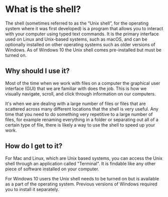 # What is the shell?

The shell (sometimes referred to as the “Unix shell”, for the operating system where it was first developed) is a program that allows you to interact with your computer using typed text commands. It is the primary interface used on Linux and Unix-based systems, such as macOS, and can be optionally installed on other operating systems such as older versions of Windows. As of Windows 10 the Unix shell comes pre-installed but must be turned on. 

## Why should I use it? 

Most of the time when we work with files on a computer the graphical user interface (GUI) that we are familiar with does the job. This is how we visually navigate, scroll, and click through information on our computers. 

It's when we are dealing with a large number of files or files that are scattered across many different locations that the shell is very useful. Any time that you need to do something very repetitive to a large number of files, for example renaming everything in a folder or separating out all of a certain type of file, there is likely a way to use the shell to speed up your work. 

## How do I get to it? 

For Mac and Linux, which are Unix based systems, you can access the Unix shell through an application called "Terminal". It is findable like any other piece of software installed on your computer. 

For Windows 10 users the Unix shell needs to be turned on but is available as a part of the operating system. Previous versions of Windows required you to install it separately. 
